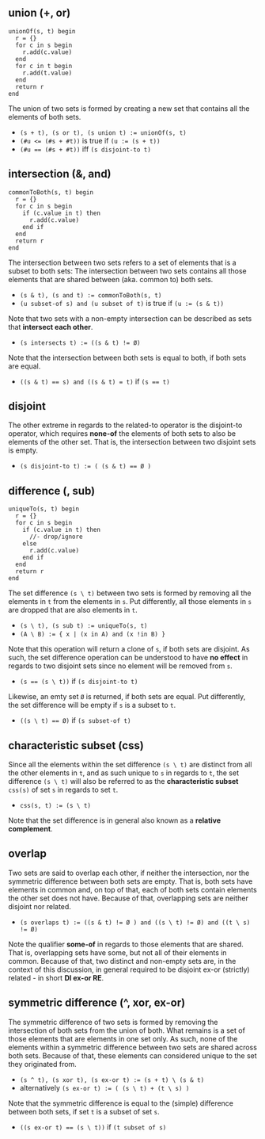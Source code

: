 
<!-- ======================================================================= -->
## union (+, or)

```
unionOf(s, t) begin
  r = {}
  for c in s begin
    r.add(c.value)
  end
  for c in t begin
    r.add(t.value)
  end
  return r
end
```

The union of two sets is formed by creating a new set that contains all the
elements of both sets.

* `(s + t), (s or t), (s union t) := unionOf(s, t)`
* `(#u <= (#s + #t))` is true if `(u := (s + t))`
* `(#u == (#s + #t))` iff `(s disjoint-to t)`

<!-- ======================================================================= -->
## intersection (&, and)

```
commonToBoth(s, t) begin
  r = {}
  for c in s begin
    if (c.value in t) then
      r.add(c.value)
    end if
  end
  return r
end
```

The intersection between two sets refers to a set of elements that is a subset
to both sets: The intersection between two sets contains all those elements
that are shared between (aka. common to) both sets.

* `(s & t), (s and t) := commonToBoth(s, t)`
* `(u subset-of s) and (u subset of t)` is true if `(u := (s & t))`

Note that two sets with a non-empty intersection can be described as
sets that **intersect each other**.

* `(s intersects t) := ((s & t) != Ø)`

Note that the intersection between both sets is equal to both,
if both sets are equal.

* `((s & t) == s) and ((s & t) = t)` if `(s == t)`

<!-- ======================================================================= -->
## disjoint

The other extreme in regards to the related-to operator is the disjoint-to
operator, which requires **none-of** the elements of both sets to also be
elements of the other set. That is, the intersection between two disjoint
sets is empty.

* `(s disjoint-to t) := ( (s & t) == Ø )`

<!-- ======================================================================= -->
## difference (\, sub)

```
uniqueTo(s, t) begin
  r = {}
  for c in s begin
    if (c.value in t) then
      //- drop/ignore
    else
      r.add(c.value)
    end if
  end
  return r
end
```

The set difference `(s \ t)` between two sets is formed by removing all the
elements in `t` from the elements in `s`. Put differently, all those elements
in `s` are dropped that are also elements in `t`.

* `(s \ t), (s sub t) := uniqueTo(s, t)`
* `(A \ B) := { x | (x in A) and (x !in B) }`

Note that this operation will return a clone of `s`, if both sets are disjoint.
As such, the set difference operation can be understood to have **no effect**
in regards to two disjoint sets since no element will be removed from `s`.

* `(s == (s \ t))` if `(s disjoint-to t)`

Likewise, an emty set `Ø` is returned, if both sets are equal. Put differently,
the set difference will be empty if `s` is a subset to `t`.

* `((s \ t) == Ø)` if `(s subset-of t)`

<!-- ======================================================================= -->
## characteristic subset (css)

Since all the elements within the set difference `(s \ t)` are distinct from
all the other elements in `t`, and as such unique to `s`  in regards to `t`,
the set difference `(s \ t)` will also be referred to as the
**characteristic subset** `css(s)` of set `s` in regards to set `t`.

* `css(s, t) := (s \ t)`

Note that the set difference is in general also known as a
**relative complement**.

<!-- ======================================================================= -->
## overlap

Two sets are said to overlap each other, if neither the intersection, nor the
symmetric difference between both sets are empty. That is, both sets have
elements in common and, on top of that, each of both sets contain elements the
other set does not have. Because of that, overlapping sets are neither disjoint
nor related.

* `(s overlaps t) := ((s & t) != Ø ) and ((s \ t) != Ø) and ((t \ s) != Ø)`

Note the qualifier **some-of** in regards to those elements that are shared.
That is, overlapping sets have some, but not all of their elements in common.
Because of that, two distinct and non-empty sets are, in the context of this
discussion, in general required to be disjoint ex-or (strictly) related - in
short **DI ex-or RE**.

<!-- ======================================================================= -->
## symmetric difference (^, xor, ex-or)

The symmetric difference of two sets is formed by removing the intersection of
both sets from the union of both. What remains is a set of those elements that
are elements in one set only. As such, none of the elements within a symmetric
difference between two sets are shared across both sets. Because of that, these
elements can considered unique to the set they originated from.

* `(s ^ t), (s xor t), (s ex-or t) := (s + t) \ (s & t)`
* alternatively `(s ex-or t) := ( (s \ t) + (t \ s) )`

Note that the symmetric difference is equal to the (simple) difference between
both sets, if set `t` is a subset of set `s`.

* `((s ex-or t) == (s \ t))` if `(t subset of s)`
